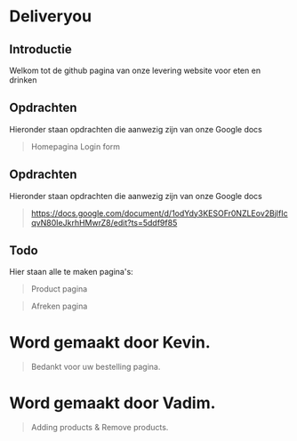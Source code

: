 # Deliveryou 

## Introductie

Welkom tot de github pagina van onze levering website voor eten en drinken

## Opdrachten 

 Hieronder staan opdrachten die aanwezig zijn van onze Google docs
 
 > Homepagina
 > Login form

## Opdrachten 

 Hieronder staan opdrachten die aanwezig zijn van onze Google docs
 
 > https://docs.google.com/document/d/1odYdy3KESOFr0NZLEov2BjlfIcqvN80IeJkrhHMwrZ8/edit?ts=5ddf9f85
 
 ## Todo 

Hier staan alle te maken pagina's:
 
 > Product pagina 

 > Afreken pagina
   # Word gemaakt door Kevin.
 > Bedankt voor uw bestelling pagina.
   # Word gemaakt door Vadim.

> Adding products & Remove products.
